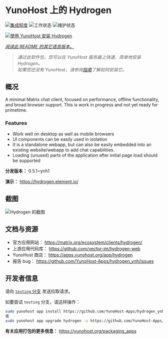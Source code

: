 <!--
注意：此 README 由 <https://github.com/YunoHost/apps/tree/master/tools/readme_generator> 自动生成
请勿手动编辑。
-->

# YunoHost 上的 Hydrogen

[![集成程度](https://apps.yunohost.org/badge/integration/hydrogen)](https://ci-apps.yunohost.org/ci/apps/hydrogen/)
![工作状态](https://apps.yunohost.org/badge/state/hydrogen)
![维护状态](https://apps.yunohost.org/badge/maintained/hydrogen)

[![使用 YunoHost 安装 Hydrogen](https://install-app.yunohost.org/install-with-yunohost.svg)](https://install-app.yunohost.org/?app=hydrogen)

*[阅读此 README 的其它语言版本。](./ALL_README.md)*

> *通过此软件包，您可以在 YunoHost 服务器上快速、简单地安装 Hydrogen。*  
> *如果您还没有 YunoHost，请参阅[指南](https://yunohost.org/install)了解如何安装它。*

## 概况

A minimal Matrix chat client, focused on performance, offline functionality, and broad browser support. This is work in progress and not yet ready for primetime.

### Features

- Work well on desktop as well as mobile browsers
- UI components can be easily used in isolation
- It is a standalone webapp, but can also be easily embedded into an existing website/webapp to add chat capabilities.
- Loading (unused) parts of the application after initial page load should be supported


**分发版本：** 0.5.1~ynh1

**演示：** <https://hydrogen.element.io/>

## 截图

![Hydrogen 的截图](./doc/screenshots/hydrogen-large.png)

## 文档与资源

- 官方应用网站： <https://matrix.org/ecosystem/clients/hydrogen/>
- 上游应用代码库： <https://github.com/vector-im/hydrogen-web>
- YunoHost 商店： <https://apps.yunohost.org/app/hydrogen>
- 报告 bug： <https://github.com/YunoHost-Apps/hydrogen_ynh/issues>

## 开发者信息

请向 [`testing` 分支](https://github.com/YunoHost-Apps/hydrogen_ynh/tree/testing) 发送拉取请求。

如要尝试 `testing` 分支，请这样操作：

```bash
sudo yunohost app install https://github.com/YunoHost-Apps/hydrogen_ynh/tree/testing --debug
或
sudo yunohost app upgrade hydrogen -u https://github.com/YunoHost-Apps/hydrogen_ynh/tree/testing --debug
```

**有关应用打包的更多信息：** <https://yunohost.org/packaging_apps>
